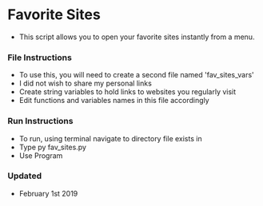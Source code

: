 # Favorite Sites

- This script allows you to open your favorite sites instantly from a menu.

### File Instructions
- To use this, you will need to create a second file named 'fav_sites_vars'
- I did not wish to share my personal links
- Create string variables to hold links to websites you regularly visit
- Edit functions and variables names in this file accordingly

### Run Instructions
- To run, using terminal navigate to directory file exists in
- Type py fav_sites.py
- Use Program

### Updated
- February 1st 2019
